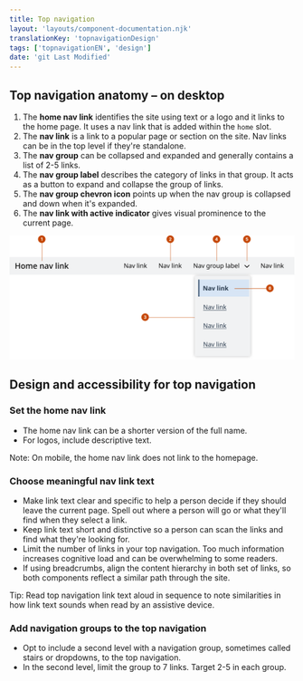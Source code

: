 ```yaml
---
title: Top navigation
layout: 'layouts/component-documentation.njk'
translationKey: 'topnavigationDesign'
tags: ['topnavigationEN', 'design']
date: 'git Last Modified'
---
```


## Top navigation anatomy – on desktop

<ol class="anatomy-list">
  <li>The <strong>home nav link</strong> identifies the site using text or a logo and it links to the home page. It uses a nav link that is added within the <code>home</code> slot.</li>
  <li>The <strong>nav link</strong> is a link to a popular page or section on the site. Nav links can be in the top level if they're standalone.</li>
  <li>The <strong>nav group</strong> can be collapsed and expanded and generally contains a list of 2-5 links.</li>
  <li>The <strong>nav group label</strong> describes the category of links in that group. It acts as a button to expand and collapse the group of links.</li>
  <li>The <strong>nav group chevron icon</strong> points up when the nav group is collapsed and down when it's expanded.</li>
  <li>The <strong>nav link with active indicator</strong> gives visual prominence to the current page.</li>
</ol>

<img class="b-sm b-default p-400" src="/images/en/components/anatomy/gcds-top-nav-anatomy.svg" alt="Top navigation anatomy showing page navigation with a dark blue box for the logo or home link followed by two greyed boxes, the last one having a dark blue line underneath to show the current page." />

## Design and accessibility for top navigation

### Set the home nav link

- The home nav link can be a shorter version of the full name.
- For logos, include descriptive text.

Note: On mobile, the home nav link does not link to the homepage.

### Choose meaningful nav link text

- Make link text clear and specific to help a person decide if they should leave the current page. Spell out where a person will go or what they'll find when they select a link.
- Keep link text short and distinctive so a person can scan the links and find what they're looking for.
- Limit the number of links in your top navigation. Too much information increases cognitive load and can be overwhelming to some readers.
- If using breadcrumbs, align the content hierarchy in both set of links, so both components reflect a similar path through the site.

Tip: Read top navigation link text aloud in sequence to note similarities in how link text sounds when read by an assistive device.

### Add navigation groups to the top navigation

- Opt to include a second level with a navigation group, sometimes called stairs or dropdowns, to the top navigation.
- In the second level, limit the group to 7 links. Target 2-5 in each group.
